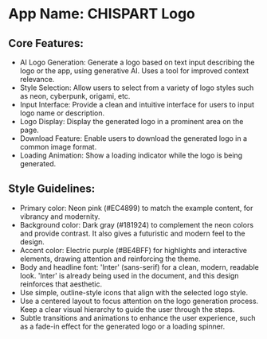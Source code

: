 # **App Name**: CHISPART Logo

## Core Features:

- AI Logo Generation: Generate a logo based on text input describing the logo or the app, using generative AI. Uses a tool for improved context relevance.
- Style Selection: Allow users to select from a variety of logo styles such as neon, cyberpunk, origami, etc.
- Input Interface: Provide a clean and intuitive interface for users to input logo name or description.
- Logo Display: Display the generated logo in a prominent area on the page.
- Download Feature: Enable users to download the generated logo in a common image format.
- Loading Animation: Show a loading indicator while the logo is being generated.

## Style Guidelines:

- Primary color: Neon pink (#EC4899) to match the example content, for vibrancy and modernity.
- Background color: Dark gray (#181924) to complement the neon colors and provide contrast. It also gives a futuristic and modern feel to the design.
- Accent color: Electric purple (#BE4BFF) for highlights and interactive elements, drawing attention and reinforcing the theme.
- Body and headline font: 'Inter' (sans-serif) for a clean, modern, readable look. 'Inter' is already being used in the document, and this design reinforces that aesthetic.
- Use simple, outline-style icons that align with the selected logo style.
- Use a centered layout to focus attention on the logo generation process. Keep a clear visual hierarchy to guide the user through the steps.
- Subtle transitions and animations to enhance the user experience, such as a fade-in effect for the generated logo or a loading spinner.